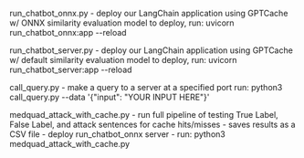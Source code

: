 


run_chatbot_onnx.py - deploy our LangChain application using GPTCache w/ ONNX similarity evaluation model
    to deploy, run: uvicorn run_chatbot_onnx:app --reload

run_chatbot_server.py - deploy our LangChain application using GPTCache w/ default similarity evaluation model
    to deploy, run: uvicorn run_chatbot_server:app --reload

call_query.py - make a query to a server at a specified port
    run: python3 call_query.py --data '{"input": "YOUR INPUT HERE"}'

medquad_attack_with_cache.py - run full pipeline of testing True Label, False Label, and attack sentences for cache hits/misses
    - saves results as a CSV file
    - deploy run_chatbot_onnx server
    - run: python3 medquad_attack_with_cache.py
